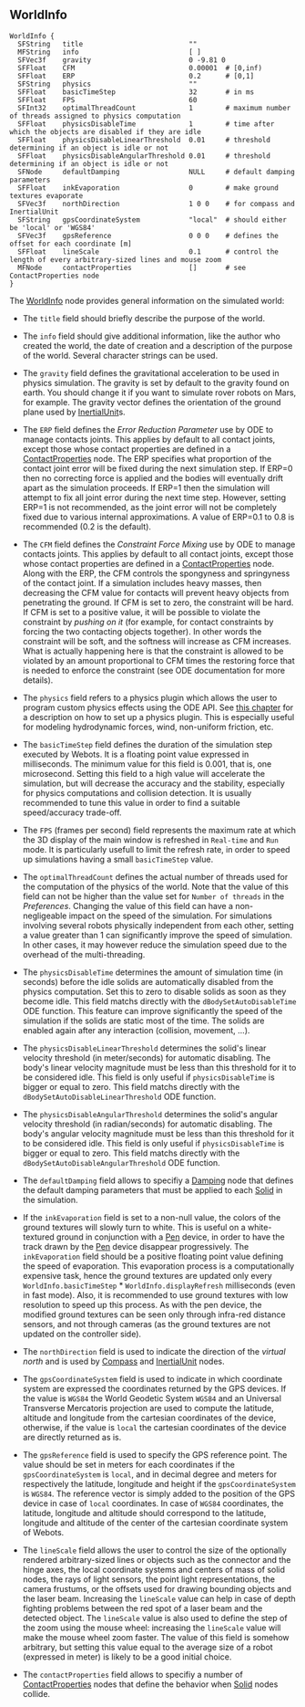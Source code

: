## WorldInfo

```
WorldInfo {
  SFString   title                          ""
  MFString   info                           [ ]
  SFVec3f    gravity                        0 -9.81 0
  SFFloat    CFM                            0.00001  # [0,inf)
  SFFloat    ERP                            0.2      # [0,1]
  SFString   physics                        ""
  SFFloat    basicTimeStep                  32       # in ms
  SFFloat    FPS                            60
  SFInt32    optimalThreadCount             1        # maximum number of threads assigned to physics computation
  SFFloat    physicsDisableTime             1        # time after which the objects are disabled if they are idle
  SFFloat    physicsDisableLinearThreshold  0.01     # threshold determining if an object is idle or not
  SFFloat    physicsDisableAngularThreshold 0.01     # threshold determining if an object is idle or not
  SFNode     defaultDamping                 NULL     # default damping parameters
  SFFloat    inkEvaporation                 0        # make ground textures evaporate
  SFVec3f    northDirection                 1 0 0    # for compass and InertialUnit
  SFString   gpsCoordinateSystem            "local"  # should either be 'local' or 'WGS84'
  SFVec3f    gpsReference                   0 0 0    # defines the offset for each coordinate [m]
  SFFloat    lineScale                      0.1      # control the length of every arbitrary-sized lines and mouse zoom
  MFNode     contactProperties              []       # see ContactProperties node
}
```

The [WorldInfo](#worldinfo) node provides general information on the simulated
world:

- The `title` field should briefly describe the purpose of the world.

- The `info` field should give additional information, like the author who created
the world, the date of creation and a description of the purpose of the world.
Several character strings can be used.

- The `gravity` field defines the gravitational acceleration to be used in physics
simulation. The gravity is set by default to the gravity found on earth. You
should change it if you want to simulate rover robots on Mars, for example. The
gravity vector defines the orientation of the ground plane used by
[InertialUnit](inertialunit.md)s.

- The `ERP` field defines the *Error Reduction Parameter* use by ODE to manage
contacts joints. This applies by default to all contact joints, except those
whose contact properties are defined in a
[ContactProperties](contactproperties.md) node. The ERP specifies what
proportion of the contact joint error will be fixed during the next simulation
step. If ERP=0 then no correcting force is applied and the bodies will
eventually drift apart as the simulation proceeds. If ERP=1 then the simulation
will attempt to fix all joint error during the next time step. However, setting
ERP=1 is not recommended, as the joint error will not be completely fixed due to
various internal approximations. A value of ERP=0.1 to 0.8 is recommended (0.2
is the default).

- The `CFM` field defines the *Constraint Force Mixing* use by ODE to manage
contacts joints. This applies by default to all contact joints, except those
whose contact properties are defined in a
[ContactProperties](contactproperties.md) node. Along with the ERP, the CFM
controls the spongyness and springyness of the contact joint. If a simulation
includes heavy masses, then decreasing the CFM value for contacts will prevent
heavy objects from penetrating the ground. If CFM is set to zero, the constraint
will be hard. If CFM is set to a positive value, it will be possible to violate
the constraint by *pushing on it* (for example, for contact constraints by
forcing the two contacting objects together). In other words the constraint will
be soft, and the softness will increase as CFM increases. What is actually
happening here is that the constraint is allowed to be violated by an amount
proportional to CFM times the restoring force that is needed to enforce the
constraint (see ODE documentation for more details).

- The `physics` field refers to a physics plugin which allows the user to program
custom physics effects using the ODE API. See [this chapter](physics-plugin.md)
for a description on how to set up a physics plugin. This is especially useful
for modeling hydrodynamic forces, wind, non-uniform friction, etc.

- The `basicTimeStep` field defines the duration of the simulation step executed
by Webots. It is a floating point value expressed in milliseconds. The minimum
value for this field is 0.001, that is, one microsecond. Setting this field to a
high value will accelerate the simulation, but will decrease the accuracy and
the stability, especially for physics computations and collision detection. It
is usually recommended to tune this value in order to find a suitable
speed/accuracy trade-off.

- The `FPS` (frames per second) field represents the maximum rate at which the 3D
display of the main window is refreshed in `Real-time` and `Run` mode. It is
particularly usefull to limit the refresh rate, in order to speed up simulations
having a small `basicTimeStep` value.

- The `optimalThreadCount` defines the actual number of threads used for the
computation of the physics of the world. Note that the value of this field can
not be higher than the value set for `Number of threads` in the *Preferences*.
Changing the value of this field can have a non-negligeable impact on the speed
of the simulation. For simulations involving several robots physically
independent from each other, setting a value greater than 1 can significantly
improve the speed of simulation. In other cases, it may however reduce the
simulation speed due to the overhead of the multi-threading.

- The `physicsDisableTime` determines the amount of simulation time (in seconds)
before the idle solids are automatically disabled from the physics computation.
Set this to zero to disable solids as soon as they become idle. This field
matchs directly with the `dBodySetAutoDisableTime` ODE function. This feature
can improve significantly the speed of the simulation if the solids are static
most of the time. The solids are enabled again after any interaction (collision,
movement, ...).

- The `physicsDisableLinearThreshold` determines the solid's linear velocity
threshold (in meter/seconds) for automatic disabling. The body's linear velocity
magnitude must be less than this threshold for it to be considered idle. This
field is only useful if `physicsDisableTime` is bigger or equal to zero. This
field matchs directly with the `dBodySetAutoDisableLinearThreshold` ODE
function.

- The `physicsDisableAngularThreshold` determines the solid's angular velocity
threshold (in radian/seconds) for automatic disabling. The body's angular
velocity magnitude must be less than this threshold for it to be considered
idle. This field is only useful if `physicsDisableTime` is bigger or equal to
zero. This field matchs directly with the `dBodySetAutoDisableAngularThreshold`
ODE function.

- The `defaultDamping` field allows to specifiy a [Damping](damping.md) node that
defines the default damping parameters that must be applied to each
[Solid](solid.md) in the simulation.

- If the `inkEvaporation` field is set to a non-null value, the colors of the
ground textures will slowly turn to white. This is useful on a white-textured
ground in conjunction with a [Pen](pen.md) device, in order to have the track
drawn by the [Pen](pen.md) device disappear progressively. The `inkEvaporation`
field should be a positive floating point value defining the speed of
evaporation. This evaporation process is a computationally expensive task, hence
the ground textures are updated only every `WorldInfo.basicTimeStep` *
`WorldInfo.displayRefresh` milliseconds (even in fast mode). Also, it is
recommended to use ground textures with low resolution to speed up this process.
As with the pen device, the modified ground textures can be seen only through
infra-red distance sensors, and not through cameras (as the ground textures are
not updated on the controller side).

- The `northDirection` field is used to indicate the direction of the *virtual
north* and is used by [Compass](compass.md) and [InertialUnit](inertialunit.md)
nodes.

- The `gpsCoordinateSystem` field is used to indicate in which coordinate system
are expressed the coordinates returned by the GPS devices. If the value is
`WGS84` the World Geodetic System `WGS84` and an Universal Transverse Mercatoris
projection are used to compute the latitude, altitude and longitude from the
cartesian coordinates of the device, otherwise, if the value is `local` the
cartesian coordinates of the device are directly returned as is.

- The `gpsReference` field is used to specify the GPS reference point. The value
should be set in meters for each coordinates if the `gpsCoordinateSystem` is
`local`, and in decimal degree and meters for respectively the latitude,
longitude and height if the `gpsCoordinateSystem` is `WGS84`. The reference
vector is simply added to the position of the GPS device in case of `local`
coordinates. In case of `WGS84` coordinates, the latitude, longitude and
altitude should correspond to the latitude, longitude and altitude of the center
of the cartesian coordinate system of Webots.

- The `lineScale` field allows the user to control the size of the optionally
rendered arbitrary-sized lines or objects such as the connector and the hinge
axes, the local coordinate systems and centers of mass of solid nodes, the rays
of light sensors, the point light representations, the camera frustums, or the
offsets used for drawing bounding objects and the laser beam. Increasing the
`lineScale` value can help in case of depth fighting problems between the red
spot of a laser beam and the detected object. The `lineScale` value is also used
to define the step of the zoom using the mouse wheel: increasing the `lineScale`
value will make the mouse wheel zoom faster. The value of this field is somehow
arbitrary, but setting this value equal to the average size of a robot
(expressed in meter) is likely to be a good initial choice.

- The `contactProperties` field allows to specifiy a number of
[ContactProperties](contactproperties.md) nodes that define the behavior when
[Solid](solid.md) nodes collide.
